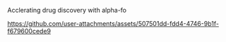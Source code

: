 Acclerating drug discovery with alpha-fo

https://github.com/user-attachments/assets/507501dd-fdd4-4746-9b1f-f679600cede9

